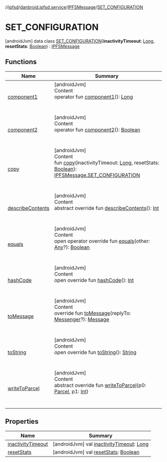 //[ipfsd](../../../index.md)/[danbroid.ipfsd.service](../../index.md)/[IPFSMessage](../index.md)/[SET_CONFIGURATION](index.md)



# SET_CONFIGURATION  
 [androidJvm] data class [SET_CONFIGURATION](index.md)(**inactivityTimeout**: [Long](https://kotlinlang.org/api/latest/jvm/stdlib/kotlin/-long/index.html), **resetStats**: [Boolean](https://kotlinlang.org/api/latest/jvm/stdlib/kotlin/-boolean/index.html)) : [IPFSMessage](../index.md)   


## Functions  
  
|  Name|  Summary| 
|---|---|
| [component1](component1.md)| [androidJvm]  <br>Content  <br>operator fun [component1](component1.md)(): [Long](https://kotlinlang.org/api/latest/jvm/stdlib/kotlin/-long/index.html)  <br><br><br>
| [component2](component2.md)| [androidJvm]  <br>Content  <br>operator fun [component2](component2.md)(): [Boolean](https://kotlinlang.org/api/latest/jvm/stdlib/kotlin/-boolean/index.html)  <br><br><br>
| [copy](copy.md)| [androidJvm]  <br>Content  <br>fun [copy](copy.md)(inactivityTimeout: [Long](https://kotlinlang.org/api/latest/jvm/stdlib/kotlin/-long/index.html), resetStats: [Boolean](https://kotlinlang.org/api/latest/jvm/stdlib/kotlin/-boolean/index.html)): [IPFSMessage.SET_CONFIGURATION](index.md)  <br><br><br>
| [describeContents](index.md#android.os/Parcelable/describeContents/#/PointingToDeclaration/)| [androidJvm]  <br>Content  <br>abstract override fun [describeContents](index.md#android.os/Parcelable/describeContents/#/PointingToDeclaration/)(): [Int](https://kotlinlang.org/api/latest/jvm/stdlib/kotlin/-int/index.html)  <br><br><br>
| [equals](index.md#kotlin/Any/equals/#kotlin.Any?/PointingToDeclaration/)| [androidJvm]  <br>Content  <br>open operator override fun [equals](index.md#kotlin/Any/equals/#kotlin.Any?/PointingToDeclaration/)(other: [Any](https://kotlinlang.org/api/latest/jvm/stdlib/kotlin/-any/index.html)?): [Boolean](https://kotlinlang.org/api/latest/jvm/stdlib/kotlin/-boolean/index.html)  <br><br><br>
| [hashCode](index.md#kotlin/Any/hashCode/#/PointingToDeclaration/)| [androidJvm]  <br>Content  <br>open override fun [hashCode](index.md#kotlin/Any/hashCode/#/PointingToDeclaration/)(): [Int](https://kotlinlang.org/api/latest/jvm/stdlib/kotlin/-int/index.html)  <br><br><br>
| [toMessage](../to-message.md)| [androidJvm]  <br>Content  <br>override fun [toMessage](../to-message.md)(replyTo: [Messenger](https://developer.android.com/reference/kotlin/android/os/Messenger.html)?): [Message](https://developer.android.com/reference/kotlin/android/os/Message.html)  <br><br><br>
| [toString](../to-string.md)| [androidJvm]  <br>Content  <br>open override fun [toString](../to-string.md)(): [String](https://kotlinlang.org/api/latest/jvm/stdlib/kotlin/-string/index.html)  <br><br><br>
| [writeToParcel](index.md#android.os/Parcelable/writeToParcel/#android.os.Parcel#kotlin.Int/PointingToDeclaration/)| [androidJvm]  <br>Content  <br>abstract override fun [writeToParcel](index.md#android.os/Parcelable/writeToParcel/#android.os.Parcel#kotlin.Int/PointingToDeclaration/)(p0: [Parcel](https://developer.android.com/reference/kotlin/android/os/Parcel.html), p1: [Int](https://kotlinlang.org/api/latest/jvm/stdlib/kotlin/-int/index.html))  <br><br><br>


## Properties  
  
|  Name|  Summary| 
|---|---|
| [inactivityTimeout](index.md#danbroid.ipfsd.service/IPFSMessage.SET_CONFIGURATION/inactivityTimeout/#/PointingToDeclaration/)|  [androidJvm] val [inactivityTimeout](index.md#danbroid.ipfsd.service/IPFSMessage.SET_CONFIGURATION/inactivityTimeout/#/PointingToDeclaration/): [Long](https://kotlinlang.org/api/latest/jvm/stdlib/kotlin/-long/index.html)   <br>
| [resetStats](index.md#danbroid.ipfsd.service/IPFSMessage.SET_CONFIGURATION/resetStats/#/PointingToDeclaration/)|  [androidJvm] val [resetStats](index.md#danbroid.ipfsd.service/IPFSMessage.SET_CONFIGURATION/resetStats/#/PointingToDeclaration/): [Boolean](https://kotlinlang.org/api/latest/jvm/stdlib/kotlin/-boolean/index.html)   <br>

